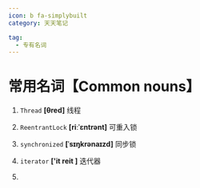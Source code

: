 ```yaml
---
icon: b fa-simplybuilt
category: 天天笔记

tag:
  - 专有名词
---
```


# 常用名词【Common nouns】

1. `Thread` **[θred]** 线程

2. `ReentrantLock` **[riːˈɛntrənt]** 可重入锁

3. `synchronized` **[ˈsɪŋkrənaɪzd]** 同步锁

4. `iterator` **['it reit ]** 迭代器

4. 

   